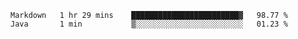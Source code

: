<!--START_SECTION:waka-->
```text
Markdown   1 hr 29 mins    ████████████████████████▓   98.77 % 
Java       1 min           ▒░░░░░░░░░░░░░░░░░░░░░░░░   01.23 % 
```
<!--END_SECTION:waka-->

